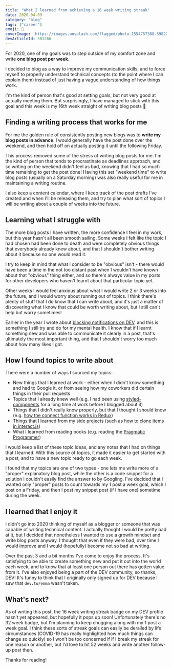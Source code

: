 ```yaml
---
title: "What I learned from achieving a 16 week writing streak"
date: 2020-04-09
category: "blog"
tags: ["career"]
emoji: 📝
coverImage: 'https://images.unsplash.com/flagged/photo-1554757388-5982229b9ce7?ixlib=rb-1.2.1&ixid=eyJhcHBfaWQiOjEyMDd9&auto=format&fit=crop&w=1950&q=80'
devArticleId: 303266
--- 
```


For 2020, one of my goals was to step outside of my comfort zone and write **one blog post per week**.

I decided to blog as a way to improve my communication skills, and to force myself to properly understand technical concepts (to the point where I can explain them) instead of just having a vague understanding of how things work.

I'm the kind of person that's good at setting goals, but not very good at actually meeting them. But surprisingly, I have managed to stick with this goal and this week is my 16th week straight of writing blog posts 🎉

## Finding a writing process that works for me

For me the golden rule of consistently posting new blogs was to **write my blog posts in advance**. I would generally have the post done over the weekend, and then hold off on actually posting it until the following Friday.

This process removed some of the stress of writing blog posts for me. I'm the kind of person that tends to procrastinate as deadlines approach, and so writing on the weekend didn't feel as bad, knowing that I had so much time remaining to get the post done! Having this set "weekend time" to write blog posts (usually on a Saturday morning) was also really useful for me in maintaining a writing routine. 

I also keep a content calendar, where I keep track of the post drafts I've created and when I'll be releasing them, and try to plan what sort of topics I will be writing about a couple of weeks into the future.

## Learning what I struggle with

The more blog posts I have written, the more confidence I feel in my work, but this year hasn't all been smooth sailing. Some weeks I felt like the topic I had chosen had been done to death and were completely obvious things that everybody already knew about, and that I shouldn't bother writing about it because no one would read it. 

I try to keep in mind that what I consider to be "obvious" isn't - there would have been a time in the not too distant past when I wouldn't have known about that "obvious" thing either, and so there's always value in my posts for other developers who haven't learnt about that particular topic yet.

Other weeks I would feel anxious about what I would write 2 or 3 weeks into the future, and I would worry about running out of topics. I think there's plenty of stuff that I do know that I can write about, and it's just a matter of discovering what I know that could be worth writing about, but I still can't help but worry sometimes!

Earlier in the year I wrote about [blocking notifications on DEV](https://dev.to/emma/i-made-a-browser-extension-to-hide-reactions-and-notifications-on-dev-to-5fmb), and this is something I still try and do for my mental health. I know that if I learnt something new and was able to communicate it clearly in a post, that's ultimately the most important thing, and that I shouldn't worry too much about how many likes I got.

## How I found topics to write about

There were a number of ways I sourced my topics:

- New things that I learned at work - either when I didn't know something and had to Google it, or from seeing how my coworkers did certain things in their pull requests
- Topics that I already knew well (e.g. I had been using [styled-components](https://www.emgoto.com/react-styled-components) for a long time at work before I blogged about it)
- Things that I didn't really know properly, but that I thought I should know (e.g. [how the connect function works in Redux](https://www.emgoto.com/redux-access-props-mapdispatchtoprops))
- Things that I learned from my side projects (such as [how to clone items in interact.js](https://www.emgoto.com/interactjs-clone-on-drag/))
- What I learned from reading books (e.g. reading the [Pragmatic Programmer](https://www.emgoto.com/pragmatic-programmer))

I would keep a list of these topic ideas, and any notes that I had on things that I learned. With this source of topics, it made it easier to get started with a post, and to have a new topic ready to go each week.

I found that my topics are one of two types - one lets me write more of a "proper" explanatory blog post, while the other is a code snippet for a solution I couldn't easily find the answer to by Googling. I've decided that I wanted only "proper" posts to count towards my 1 post a week goal, which I post on a Friday, and then I post my snippet post (if I have one) sometime during the week.

## I learned that I enjoy it

I didn't go into 2020 thinking of myself as a blogger or someone that was capable of writing technical content. I actually thought I would be pretty bad at it, but I decided that nonetheless I wanted to use a growth mindset and write blog posts anyway. I thought that even if they were bad, over time I would improve and I would (hopefully) become not so bad at writing.

Over the past 3 and a bit months I've come to enjoy the process. It's satisfying to be able to create something new and put it out into the world each week, and to know that at least one person out there has gotten value from it. I've also enjoyed being a part of the DEV community, so thanks, DEV! It's funny to think that I originally only signed up for DEV because I saw that `dev.to/emma` wasn't taken.

## What's next?

As of writing this post, the 16 week writing streak badge on my DEV profile hasn't yet appeared, but hopefully it pops up soon! Unfortunately there's no 32 week badge, but I'm planning to keep chugging along with my 1 post a week goal. I think these sorts of streak goals can easily be derailed by life circumstances (COVID-19 has really highlighted how much things can change so quickly) so I won't be too concerned if if I break my streak for one reason or another, but I'd love to hit 52 weeks and write another follow-up post then.

Thanks for reading!